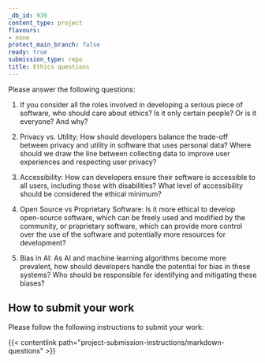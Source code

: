 ```yaml
---
_db_id: 939
content_type: project
flavours:
- none
protect_main_branch: false
ready: true
submission_type: repo
title: Ethics questions
---
```


Please answer the following questions:

1. If you consider all the roles involved in developing a serious piece of software, who should care about ethics? Is it only certain people? Or is it everyone? And why?

2. Privacy vs. Utility: How should developers balance the trade-off between privacy and utility in software that uses personal data? Where should we draw the line between collecting data to improve user experiences and respecting user privacy?

3. Accessibility: How can developers ensure their software is accessible to all users, including those with disabilities? What level of accessibility should be considered the ethical minimum?

4. Open Source vs Proprietary Software: Is it more ethical to develop open-source software, which can be freely used and modified by the community, or proprietary software, which can provide more control over the use of the software and potentially more resources for development?

5. Bias in AI: As AI and machine learning algorithms become more prevalent, how should developers handle the potential for bias in these systems? Who should be responsible for identifying and mitigating these biases?

## How to submit your work

Please follow the following instructions to submit your work:

{{< contentlink path="project-submission-instructions/markdown-questions" >}}
